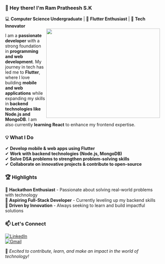 ### 👋 Hey there! I'm Ram Pratheesh S.K  

💻 **Computer Science Undergraduate** | 🚀 **Flutter Enthusiast** | 🎯 **Tech Innovator**  
<img align="right" width="370" height="290" src="https://i.pinimg.com/originals/47/f0/34/47f0342cec72b800463bf003eac1257e.gif">

I am a **passionate developer** with a strong foundation in **programming and web development**. My journey in tech has led me to **Flutter**, where I love building **mobile and web applications** while expanding my skills in **backend technologies like Node.js and MongoDB**. I am also currently **learning React** to enhance my frontend expertise.  

### 💡 What I Do  
✔ **Develop mobile & web apps using Flutter**  
✔ **Work with backend technologies (Node.js, MongoDB)**  
✔ **Solve DSA problems to strengthen problem-solving skills**  
✔ **Collaborate on innovative projects & contribute to open-source**  

### 🏆 Highlights  
🔹 **Hackathon Enthusiast** - Passionate about solving real-world problems with technology  
🔹 **Aspiring Full-Stack Developer** - Currently leveling up my backend skills  
🔹 **Driven by Innovation** - Always seeking to learn and build impactful solutions  

### 📫 Let's Connect  
[![LinkedIn](https://img.shields.io/badge/LinkedIn-0077B5?style=for-the-badge&logo=linkedin&logoColor=white)](https://www.linkedin.com/in/rampratheeshsk/)  
[![Gmail](https://img.shields.io/badge/Gmail-D14836?style=for-the-badge&logo=gmail&logoColor=white)](mailto:skrampratheesh@gmail.com)  

🚀 *Excited to contribute, learn, and make an impact in the world of technology!*  
